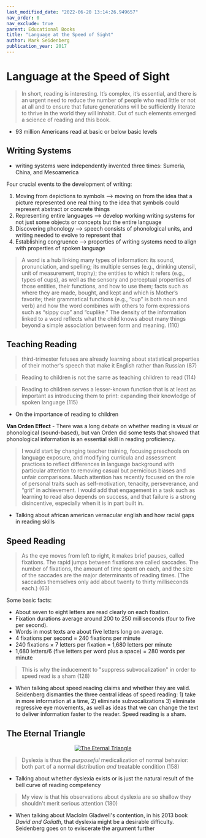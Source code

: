 ```yaml
---
last_modified_date: "2022-06-20 13:14:26.949657"
nav_order: 0
nav_exclude: true
parent: Educational Books
title: "Language at the Speed of Sight"
author: Mark Seidenberg
publication_year: 2017
---
```

# Language at the Speed of Sight

> In short, reading is interesting. It’s complex, it’s essential, and there is an urgent need to reduce the number of people who read little or not at all and to ensure that future generations will be sufficiently literate to thrive in the world they will inhabit. Out of such elements emerged a science of reading and this book.

- 93 million Americans read at basic or below basic levels

## Writing Systems
- writing systems were independently invented three times: Sumeria, China, and Mesoamerica

Four crucial events to the development of writing:
1) Moving from depictions to symbols --> moving on from the idea that a picture represented one real thing to the idea that symbols could represent abstract or concrete things
2) Representing entire languages --> develop working writing systems for not just some objects or concepts but the entire language
3) Discovering phonology --> speech consists of phonological units, and writing needed to evolve to represent that
4) Establishing congruence --> properties of writing systems need to align with properties of spoken language

> A word is a hub linking many types of information: its sound, pronunciation, and spelling; its multiple senses (e.g., drinking utensil, unit of measurement, trophy); the entities to which it refers (e.g., types of cups), as well as the sensory and perceptual properties of those entities, their functions, and how to use them; facts such as where they are made, bought, and kept and which is Mother’s favorite; their grammatical functions (e.g., “cup” is both noun and verb) and how the word combines with others to form expressions such as “sippy cup” and “cuplike.” The density of the information linked to a word reflects what the child knows about many things beyond a simple association between form and meaning. (110)

## Teaching Reading
> third-trimester fetuses are already learning about statistical properties of their mother's speech that make it English rather than Russian (87)

> Reading to children is not the same as teaching children to read  (114)

> Reading to children serves a lesser-known function that is at least as important as introducing them to print: expanding their knowledge of spoken language (115)
- On the importance of reading to children

**Van Orden Effect** - There was a long debate on whether reading is visual or phonological (sound-based), but van Orden did some tests that showed that phonological information is an essential skill in reading proficiency.

> I would start by changing teacher training, focusing preschools on language exposure, and modifying curricula and assessment practices to reflect differences in language background with particular attention to removing casual but pernicious biases and unfair comparisons. Much attention has recently focused on the role of personal traits such as self-motivation, tenacity, perseverance, and “grit” in achievement. I would add that engagement in a task such as learning to read also depends on success, and that failure is a strong disincentive, especially when it is in part built in.
- Talking about african american vernacular english and how racial gaps in reading skills

## Speed Reading
> As the eye moves from left to right, it makes brief pauses, called fixations. The rapid jumps between fixations are called saccades. The number of fixations, the amount of time spent on each, and the size of the saccades are the major determinants of reading times. (The saccades themselves only add about twenty to thirty milliseconds each.) (63)

Some basic facts:
- About seven to eight letters are read clearly on each fixation.
- Fixation durations average around 200 to 250 milliseconds (four to five per second).
- Words in most texts are about five letters long on average.
- 4 fixations per second = 240 fixations per minute
- 240 fixations × 7 letters per fixation = 1,680 letters per minute
- 1,680 letters/6 (five letters per word plus a space) = 280 words per minute

> This is why the inducement to "suppress subvocalization" in order to speed read is a sham (128)
- When talking about speed reading claims and whether they are valid. Seidenberg dismantles the three central ideas of speed reading: 1) take in more information at a time, 2) eliminate subvocalizations 3) eliminate regressive eye movements, as well as ideas that we can change the text to deliver information faster to the reader. Speed reading is a sham.


## The Eternal Triangle

<div style="text-align:center">
  <a href="/assets/img/language-at-the-speed-of-sight/eternal-triangle.jpg">
    <img src="/assets/img/language-at-the-speed-of-sight/eternal-triangle" alt="The Eternal Triangle">
  </a>
</div>

> Dyslexia is thus the _purposeful_ medicalization of normal behavior: both part of a normal distribution _and_ treatable condition (158)
- Talking about whether dyslexia exists or is just the natural result of the bell curve of reading competency

> My view is that his observations about dyslexia are so shallow they shouldn't merit serious attention (180)
- When talking about Maclolm Gladwell's contention, in his 2013 book _David and Goliath_, that dyslexia might be a desirable difficulty. Seidenberg goes on to eviscerate the argument further